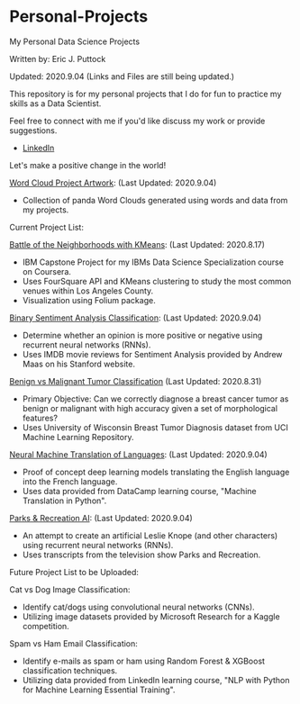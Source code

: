 # Personal-Projects
My Personal Data Science Projects

Written by: Eric J. Puttock

Updated: 2020.9.04 (Links and Files are still being updated.)

This repository is for my personal projects that I do for fun to practice my skills as a Data Scientist.

Feel free to connect with me if you'd like discuss my work or provide suggestions.
- [LinkedIn](https://www.linkedin.com/in/ejputtock/)

Let's make a positive change in the world!

[Word Cloud Project Artwork](InsertLinkHere): (Last Updated: 2020.9.04)
- Collection of panda Word Clouds generated using words and data from my projects.


Current Project List:

[Battle of the Neighborhoods with KMeans](InsertLinkHere): (Last Updated: 2020.8.17)
- IBM Capstone Project for my IBMs Data Science Specialization course on Coursera.
- Uses FourSquare API and KMeans clustering to study the most common venues within Los Angeles County.
- Visualization using Folium package.

[Binary Sentiment Analysis Classification](InsertLinkHere): (Last Updated: 2020.9.04)
- Determine whether an opinion is more positive or negative using recurrent neural networks (RNNs).
- Uses IMDB movie reviews for Sentiment Analysis provided by Andrew Maas on his Stanford website.  

[Benign vs Malignant Tumor Classification](https://github.com/EJPanda/Personal-Projects/blob/master/EJP%20-%20Benign%20vs%20Malignant%20Tumor%20Classification/EricJPuttock_BenignvsMalignantTumorClassification.ipynb) (Last Updated: 2020.8.31)
- Primary Objective: Can we correctly diagnose a breast cancer tumor as benign or malignant with high accuracy given a set of morphological features?
- Uses University of Wisconsin Breast Tumor Diagnosis dataset from UCI Machine Learning Repository.

[Neural Machine Translation of Languages](InsertLinkHere): (Last Updated: 2020.9.04)
- Proof of concept deep learning models translating the English language into the French language.
- Uses data provided from DataCamp learning course, "Machine Translation in Python".

[Parks & Recreation AI](InsertLinkHere): (Last Updated: 2020.9.04)
- An attempt to create an artificial Leslie Knope (and other characters) using recurrent neural networks (RNNs).
- Uses transcripts from the television show Parks and Recreation.

Future Project List to be Uploaded:

Cat vs Dog Image Classification:
- Identify cat/dogs using convolutional neural networks (CNNs).
- Utilizing image datasets provided by Microsoft Research for a Kaggle competition.

Spam vs Ham Email Classification:
- Identify e-mails as spam or ham using Random Forest & XGBoost classification techniques.
- Utilizing data provided from LinkedIn learning course, "NLP with Python for Machine Learning Essential Training".